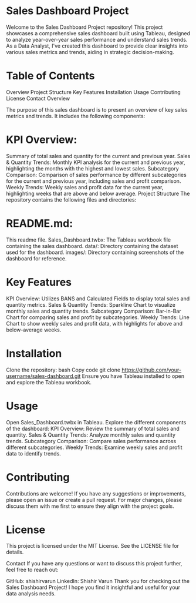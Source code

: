# Sales Dashboard Project
Welcome to the Sales Dashboard Project repository! This project showcases a comprehensive sales dashboard built using Tableau, designed to analyze year-over-year sales performance and understand sales trends. As a Data Analyst, I've created this dashboard to provide clear insights into various sales metrics and trends, aiding in strategic decision-making.

# Table of Contents
Overview
Project Structure
Key Features
Installation
Usage
Contributing
License
Contact
Overview

The purpose of this sales dashboard is to present an overview of key sales metrics and trends. It includes the following components:

# KPI Overview: 
Summary of total sales and quantity for the current and previous year.
Sales & Quantity Trends: Monthly KPI analysis for the current and previous year, highlighting the months with the highest and lowest sales.
Subcategory Comparison: Comparison of sales performance by different subcategories for the current and previous year, including sales and profit comparison.
Weekly Trends: Weekly sales and profit data for the current year, highlighting weeks that are above and below average.
Project Structure
The repository contains the following files and directories:

# README.md: 
This readme file.
Sales_Dashboard.twbx: The Tableau workbook file containing the sales dashboard.
data/: Directory containing the dataset used for the dashboard.
images/: Directory containing screenshots of the dashboard for reference.

# Key Features
KPI Overview: Utilizes BANS and Calculated Fields to display total sales and quantity metrics.
Sales & Quantity Trends: Sparkline Chart to visualize monthly sales and quantity trends.
Subcategory Comparison: Bar-in-Bar Chart for comparing sales and profit by subcategories.
Weekly Trends: Line Chart to show weekly sales and profit data, with highlights for above and below-average weeks.

# Installation
Clone the repository:
bash
Copy code
git clone https://github.com/your-username/sales-dashboard.git
Ensure you have Tableau installed to open and explore the Tableau workbook.

# Usage
Open Sales_Dashboard.twbx in Tableau.
Explore the different components of the dashboard:
KPI Overview: Review the summary of total sales and quantity.
Sales & Quantity Trends: Analyze monthly sales and quantity trends.
Subcategory Comparison: Compare sales performance across different subcategories.
Weekly Trends: Examine weekly sales and profit data to identify trends.

# Contributing
Contributions are welcome! If you have any suggestions or improvements, please open an issue or create a pull request. For major changes, please discuss them with me first to ensure they align with the project goals.

# License
This project is licensed under the MIT License. See the LICENSE file for details.

Contact
If you have any questions or want to discuss this project further, feel free to reach out:

GitHub: shishirvarun
LinkedIn: Shishir Varun
Thank you for checking out the Sales Dashboard Project! I hope you find it insightful and useful for your data analysis needs.






